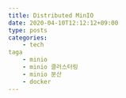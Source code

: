 ```yaml
---
title: Distributed MinIO
date: 2020-04-10T12:12:12+09:00
type: posts
categories:
    - tech
taga
    - minio
    - minio 클러스터링
    - minio 분산
    - docker  
---
```


